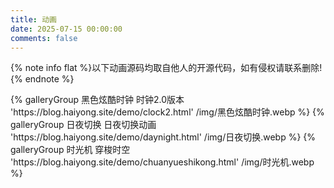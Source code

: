 ```yaml
---
title: 动画
date: 2025-07-15 00:00:00
comments: false
---
```


{% note info flat %}以下动画源码均取自他人的开源代码，如有侵权请联系删除!{% endnote %}

<div class="gallery-group-main">
{% galleryGroup 黑色炫酷时钟 时钟2.0版本 'https://blog.haiyong.site/demo/clock2.html' /img/黑色炫酷时钟.webp %}
{% galleryGroup 日夜切换 日夜切换动画 'https://blog.haiyong.site/demo/daynight.html' /img/日夜切换.webp %}
{% galleryGroup 时光机 穿梭时空 'https://blog.haiyong.site/demo/chuanyueshikong.html' /img/时光机.webp %}
</div>